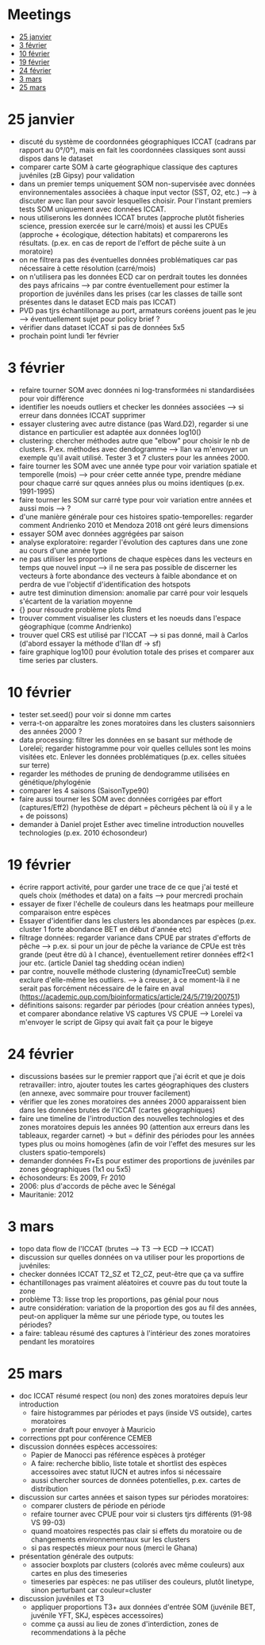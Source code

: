# Meetings
* [25 janvier](#25-janvier)
* [3 février](#3-février)
* [10 février](#10-février)
* [19 février](#19-février)
* [24 février](#24-février)
* [3 mars](#3-mars)
* [25 mars](#25-mars)
# 25 janvier
* discuté du système de coordonnées géographiques ICCAT (cadrans par rapport au 0°/0°), mais en fait les coordonnées classiques sont aussi dispos dans le dataset
* comparer carte SOM à carte géographique classique des captures juvéniles (zB Gipsy) pour validation
* dans un premier temps uniquement SOM non-supervisée avec données environnementales associées à chaque input vector (SST, O2, etc.) --> à discuter avec Ilan pour savoir lesquelles choisir. Pour l'instant premiers tests SOM uniquement avec données ICCAT.
* nous utiliserons les données ICCAT brutes (approche plutôt fisheries science, pression exercée sur le carré/mois) et aussi les CPUEs (approche + écologique, détection habitats) et comparerons les résultats. (p.ex. en cas de report de l'effort de pêche suite à un moratoire)
* on ne filtrera pas des éventuelles données problématiques car pas nécessaire à cette résolution (carré/mois)
* on n'utilisera pas les données ECD car on perdrait toutes les données des pays africains --> par contre éventuellement pour estimer la proportion de juvéniles dans les prises (car les classes de taille sont présentes dans le dataset ECD mais pas ICCAT)
* PVD pas tjrs échantillonage au port, armateurs coréens jouent pas le jeu --> éventuellement sujet pour policy brief ?
* vérifier dans dataset ICCAT si pas de données 5x5
* prochain point lundi 1er février
# 3 février
* refaire tourner SOM avec données ni log-transformées ni standardisées pour voir différence
* identifier les noeuds outliers et checker les données associées --> si erreur dans données ICCAT supprimer
* essayer clustering avec autre distance (pas Ward.D2), regarder si une distance en particulier est adaptée aux données log10()
* clustering: chercher méthodes autre que "elbow" pour choisir le nb de clusters. P.ex. méthodes avec dendogramme --> Ilan va m'envoyer un exemple qu'il avait utilisé. Tester 3 et 7 clusters pour les années 2000.
* faire tourner les SOM avec une année type pour voir variation spatiale et temporelle (mois) --> pour créer cette année type, prendre médiane pour chaque carré sur qques années plus ou moins identiques (p.ex. 1991-1995)
* faire tourner les SOM sur carré type pour voir variation entre années et aussi mois --> ?
* d'une manière générale pour ces histoires spatio-temporelles: regarder comment Andrienko 2010 et Mendoza 2018 ont géré leurs dimensions
* essayer SOM avec données aggrégées par saison
* analyse exploratoire: regarder l'évolution des captures dans une zone au cours d'une année type
* ne pas utiliser les proportions de chaque espèces dans les vecteurs en temps que nouvel input -->  il ne sera pas possible de discerner les vecteurs à forte abondance des vecteurs à faible abondance et on perdra de vue l'objectif d'identification des hotspots
* autre test diminution dimension: anomalie par carré pour voir lesquels s'écartent de la variation moyenne
* {} pour résoudre problème plots Rmd
* trouver comment visualiser les clusters et les noeuds dans l'espace géographique (comme Andrienko)
* trouver quel CRS est utilisé par l'ICCAT --> si pas donné, mail à Carlos (d'abord essayer la méthode d'Ilan df -> sf)
* faire graphique log10() pour évolution totale des prises et comparer aux time series par clusters.
# 10 février
* tester set.seed() pour voir si donne mm cartes
* verra-t-on apparaître les zones moratoires dans les clusters saisonniers des années 2000 ?
* data processing: filtrer les données en se basant sur méthode de Loreleï; regarder histogramme pour voir quelles cellules sont les moins visitées etc. Enlever les données problématiques (p.ex. celles situées sur terre)
* regarder les méthodes de pruning de dendogramme utilisées en génétique/phylogénie
* comparer les 4 saisons (SaisonType90)
* faire aussi tourner les SOM avec données corrigées par effort (captures/Eff2) (hypothèse de départ = pêcheurs pêchent là où il y a le + de poissons)
* demander à Daniel projet Esther avec timeline introduction nouvelles technologies (p.ex. 2010 échosondeur)
# 19 février
* écrire rapport activité, pour garder une trace de ce que j'ai testé et quels choix (méthodes et data) on a faits --> pour mercredi prochain
* essayer de fixer l'échelle de couleurs dans les heatmaps pour meilleure comparaison entre espèces
* Essayer d'identifier dans les clusters les abondances par espèces (p.ex. cluster 1 forte abondance BET en début d'année etc)
* filtrage données: regarder variance dans CPUE par strates d'efforts de pêche --> p.ex. si pour un jour de pêche la variance de CPUe est très grande (peut être dû à l chance), éventuellement retirer données eff2<1 jour etc. (article Daniel tag shedding océan indien)
* par contre, nouvelle méthode clustering (dynamicTreeCut) semble exclure d'elle-même les outliers. --> à creuser, à ce moment-là il ne serait pas forcément nécessaire de le faire en aval (https://academic.oup.com/bioinformatics/article/24/5/719/200751)
* définitions saisons: regarder par périodes (pour création années types), et comparer abondance relative VS captures VS CPUE --> Loreleï va m'envoyer le script de Gipsy qui avait fait ça pour le bigeye 
# 24 février
* discussions basées sur le premier rapport que j'ai écrit et que je dois retravailler: intro, ajouter toutes les cartes géographiques des clusters (en annexe, avec sommaire pour trouver facilement)
* vérifier que les zones moratoires des années 2000 apparaissent bien dans les données brutes de l'ICCAT (cartes géographiques)
* faire une timeline de l'introduction des nouvelles technologies et des zones moratoires depuis les années 90 (attention aux erreurs dans les tableaux, regarder carnet) -> but = définir des périodes pour les années types plus ou moins homogènes (afin de voir l'effet des mesures sur les clusters spatio-temporels)
* demander données Fr+Es pour estimer des proportions de juvéniles par zones géographiques (1x1 ou 5x5)
* échosondeurs: Es 2009, Fr 2010
* 2006: plus d'accords de pêche avec le Sénégal
* Mauritanie: 2012
# 3 mars
* topo data flow de l'ICCAT (brutes --> T3 --> ECD --> ICCAT)
* discussion sur quelles données on va utiliser pour les proportions de juvéniles:
* checker données ICCAT T2_SZ et T2_CZ, peut-être que ça va suffire 
* échantillonages pas vraiment aléatoires et couvre pas du tout toute la zone
* problème T3: lisse trop les proportions, pas génial pour nous
* autre considération: variation de la proportion des gos au fil des années, peut-on appliquer la même sur une période type, ou toutes les périodes?
* a faire: tableau résumé des captures à l'intérieur des zones moratoires pendant les moratoires
# 25 mars
* doc ICCAT résumé respect (ou non) des zones moratoires depuis leur introduction 
  * faire histogrammes par périodes et pays (inside VS outside), cartes moratoires
  * premier draft pour envoyer à Mauricio 
* corrections ppt pour conférence CEMEB
* discussion données espèces accessoires: 
  * Papier de Manocci pas référence espèces à protéger
  * A faire: recherche biblio, liste totale et shortlist des espèces accessoires avec statut IUCN et autres infos si nécessaire
  * aussi chercher sources de données potentielles, p.ex. cartes de distribution
* discussion sur cartes années et saison types sur périodes moratoires:
  * comparer clusters de période en période
  * refaire tourner avec CPUE pour voir si clusters tjrs différents (91-98 VS 99-03)
  * quand moatoires respectés pas clair si effets du moratoire ou de changements environnementaux sur les clusters
  * si pas respectés mieux pour nous (merci le Ghana)
* présentation générale des outputs: 
  * associer boxplots par clusters (colorés avec même couleurs) aux cartes en plus des timeseries
  * timeseries par espèces: ne pas utiliser des couleurs, plutôt linetype, sinon perturbant car couleur=cluster
* discussion juvéniles et T3
  * appliquer proportions T3+ aux données d'entrée SOM (juvénile BET, juvénile YFT, SKJ, espèces accessoires)
  * comme ça aussi au lieu de zones d'interdiction, zones de recommendations à la pêche
